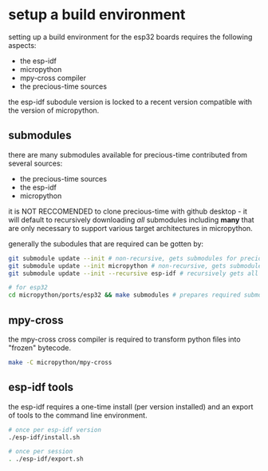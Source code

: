 # setup a build environment

setting up a build environment for the esp32 boards requires the following aspects:
* the esp-idf
* micropython
* mpy-cross compiler
* the precious-time sources

the esp-idf subodule version is locked to a recent version compatible with the
version of micropython.

## submodules

there are many submodules available for precious-time contributed from several
sources:
* the precious-time sources
* the esp-idf
* micropython

it is NOT RECCOMENDED to clone precious-time with github desktop - it will default
to recursively downloading *all* submodules including **many** that are only
necessary to support various target architectures in micropython.

generally the subodules that are required can be gotten by:
``` sh
git submodule update --init # non-recursive, gets submodules for precious-time including esp-idf, micropython, and cmodules
git submodule update --init micropython # non-recursive, gets submodules required for the core of micropython
git submodule update --init --recursive esp-idf # recursively gets all esp-idf submodules

# for esp32
cd micropython/ports/esp32 && make submodules # prepares required submodules for esp32 port
```

## mpy-cross

the mpy-cross cross compiler is required to transform python files into "frozen" bytecode.

``` sh
make -C micropython/mpy-cross
```

## esp-idf tools

the esp-idf requires a one-time install (per version installed) and an export of tools to the command line environment.

``` sh
# once per esp-idf version
./esp-idf/install.sh

# once per session
. ./esp-idf/export.sh
```
